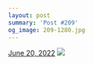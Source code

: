 ```yaml
---
layout: post
summary: 'Post #209'
og_image: 209-1280.jpg
---
```


<p>
  <time>
    <a href="/209">June 20, 2022</a>
  </time>
  <a href="/209">
    <img src="{{ site.assets_url }}/209-640.jpg" srcset="{{ site.assets_url }}/209-320.jpg 320w, {{ site.assets_url }}/209-640.jpg 640w, {{ site.assets_url }}/209-960.jpg 960w, {{ site.assets_url }}/209-1280.jpg 1280w" sizes="(min-width: 700px) 50vw, calc(100vw - 2rem)" />
  </a>
</p>

